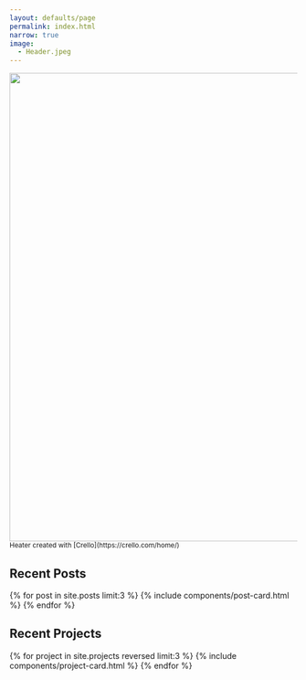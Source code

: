 ```yaml
---
layout: defaults/page
permalink: index.html
narrow: true
image:
  - Header.jpeg
---
```


<img src='{{site.url}}/Header.jpeg' width='820'>
<sub>Heater created with [Crello](https://crello.com/home/)</sub>

## Recent Posts

{% for post in site.posts limit:3 %}
{% include components/post-card.html %}
{% endfor %}

## Recent Projects

{% for project in site.projects reversed limit:3 %}
{% include components/project-card.html %}
{% endfor %}
